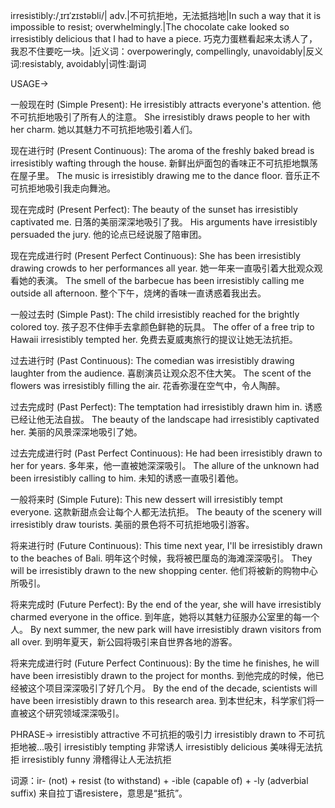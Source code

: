 irresistibly:/ˌɪrɪˈzɪstəbli/| adv.|不可抗拒地，无法抵挡地|In such a way that it is impossible to resist; overwhelmingly.|The chocolate cake looked so irresistibly delicious that I had to have a piece.  巧克力蛋糕看起来太诱人了，我忍不住要吃一块。|近义词：overpoweringly, compellingly, unavoidably|反义词:resistably, avoidably|词性:副词

USAGE->

一般现在时 (Simple Present):
He irresistibly attracts everyone's attention. 他不可抗拒地吸引了所有人的注意。
She irresistibly draws people to her with her charm. 她以其魅力不可抗拒地吸引着人们。

现在进行时 (Present Continuous):
The aroma of the freshly baked bread is irresistibly wafting through the house.  新鲜出炉面包的香味正不可抗拒地飘荡在屋子里。
The music is irresistibly drawing me to the dance floor.  音乐正不可抗拒地吸引我走向舞池。

现在完成时 (Present Perfect):
The beauty of the sunset has irresistibly captivated me. 日落的美丽深深地吸引了我。
His arguments have irresistibly persuaded the jury. 他的论点已经说服了陪审团。

现在完成进行时 (Present Perfect Continuous):
She has been irresistibly drawing crowds to her performances all year. 她一年来一直吸引着大批观众观看她的表演。
The smell of the barbecue has been irresistibly calling me outside all afternoon.  整个下午，烧烤的香味一直诱惑着我出去。

一般过去时 (Simple Past):
The child irresistibly reached for the brightly colored toy. 孩子忍不住伸手去拿颜色鲜艳的玩具。
The offer of a free trip to Hawaii irresistibly tempted her.  免费去夏威夷旅行的提议让她无法抗拒。

过去进行时 (Past Continuous):
The comedian was irresistibly drawing laughter from the audience.  喜剧演员让观众忍不住大笑。
The scent of the flowers was irresistibly filling the air. 花香弥漫在空气中，令人陶醉。


过去完成时 (Past Perfect):
The temptation had irresistibly drawn him in.  诱惑已经让他无法自拔。
The beauty of the landscape had irresistibly captivated her.  美丽的风景深深地吸引了她。

过去完成进行时 (Past Perfect Continuous):
He had been irresistibly drawn to her for years. 多年来，他一直被她深深吸引。
The allure of the unknown had been irresistibly calling to him.  未知的诱惑一直吸引着他。

一般将来时 (Simple Future):
This new dessert will irresistibly tempt everyone. 这款新甜点会让每个人都无法抗拒。
The beauty of the scenery will irresistibly draw tourists.  美丽的景色将不可抗拒地吸引游客。


将来进行时 (Future Continuous):
This time next year, I'll be irresistibly drawn to the beaches of Bali. 明年这个时候，我将被巴厘岛的海滩深深吸引。
They will be irresistibly drawn to the new shopping center.  他们将被新的购物中心所吸引。


将来完成时 (Future Perfect):
By the end of the year, she will have irresistibly charmed everyone in the office. 到年底，她将以其魅力征服办公室里的每一个人。
By next summer, the new park will have irresistibly drawn visitors from all over. 到明年夏天，新公园将吸引来自世界各地的游客。


将来完成进行时 (Future Perfect Continuous):
By the time he finishes, he will have been irresistibly drawn to the project for months. 到他完成的时候，他已经被这个项目深深吸引了好几个月。
By the end of the decade, scientists will have been irresistibly drawn to this research area. 到本世纪末，科学家们将一直被这个研究领域深深吸引。



PHRASE->
irresistibly attractive  不可抗拒的吸引力
irresistibly drawn to  不可抗拒地被…吸引
irresistibly tempting  非常诱人
irresistibly delicious  美味得无法抗拒
irresistibly funny  滑稽得让人无法抗拒


词源：ir- (not) + resist (to withstand) + -ible (capable of) + -ly (adverbial suffix)  来自拉丁语resistere，意思是“抵抗”。

